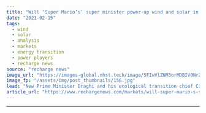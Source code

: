 ```yaml
---
title: "Will ‘Super Mario’s’ super minister power-up wind and solar in Italy?"
date: "2021-02-15"
tags: 
  - wind
  - solar
  - analysis
  - markets
  - energy transition
  - power players
  - recharge news
source: "recharge news"
image_url: "https://images-global.nhst.tech/image/SFIwVlZNM3orMDBIV0NrZUN0ZXhEZkorbFdaN3F1TkVyVVNTTjdFY2MrND0=/nhst/binary/ca119986230f07011d87a5c853245a0b"
image_fp: "/assets/img/post_thumbnails/156.jpg"
lead: "New Prime Minister Draghi and his ecological transition chief Cingolani urged to use massive EU recovery funds wisely to boost the energy transition"
article_url: "https://www.rechargenews.com/markets/will-super-mario-s-super-minister-power-up-wind-and-solar-in-italy-/2-1-963149"
---
```


---
